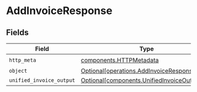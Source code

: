 # AddInvoiceResponse


## Fields

| Field                                                                                            | Type                                                                                             | Required                                                                                         | Description                                                                                      |
| ------------------------------------------------------------------------------------------------ | ------------------------------------------------------------------------------------------------ | ------------------------------------------------------------------------------------------------ | ------------------------------------------------------------------------------------------------ |
| `http_meta`                                                                                      | [components.HTTPMetadata](../../models/components/httpmetadata.md)                               | :heavy_check_mark:                                                                               | N/A                                                                                              |
| `object`                                                                                         | [Optional[operations.AddInvoiceResponseBody]](../../models/operations/addinvoiceresponsebody.md) | :heavy_minus_sign:                                                                               | N/A                                                                                              |
| `unified_invoice_output`                                                                         | [Optional[components.UnifiedInvoiceOutput]](../../models/components/unifiedinvoiceoutput.md)     | :heavy_minus_sign:                                                                               | N/A                                                                                              |